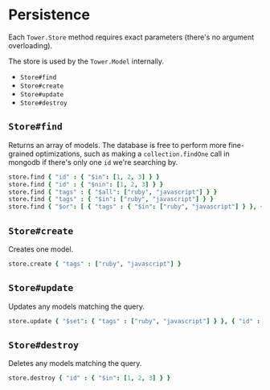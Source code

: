 # Persistence

Each `Tower.Store` method requires exact parameters (there's no argument overloading).

The store is used by the `Tower.Model` internally.

- `Store#find`
- `Store#create`
- `Store#update`
- `Store#destroy`

## `Store#find`

Returns an array of models.  The database is free to perform more fine-grained optimizations, such as making a `collection.findOne` call in mongodb if there's only one `id` we're searching by.

``` coffeescript
store.find { "id" : { "$in": [1, 2, 3] } }
store.find { "id" : { "$nin": [1, 2, 3] } }
store.find { "tags" : { "$all": ["ruby", "javascript"] } }
store.find { "tags" : { "$in": ["ruby", "javascript"] } }
store.find { "$or": [ { "tags" : { "$in": ["ruby", "javascript"] } }, { "id" : { "$in": [1, 2, 3] } } ] }
```

## `Store#create`

Creates one model.

``` coffeescript
store.create { "tags" : ["ruby", "javascript"] }
```

## `Store#update`

Updates any models matching the query.

``` coffeescript
store.update { "$set": { "tags" : ["ruby", "javascript"] } }, { "id" : { "$in": [1, 2, 3] } }
```

## `Store#destroy`

Deletes any models matching the query.

``` coffeescript
store.destroy { "id" : { "$in": [1, 2, 3] } }
```
